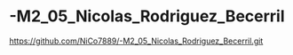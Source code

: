 # -M2_05_Nicolas_Rodriguez_Becerril
https://github.com/NiCo7889/-M2_05_Nicolas_Rodriguez_Becerril.git
